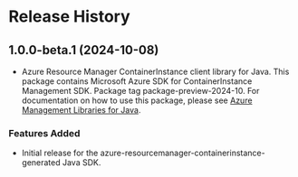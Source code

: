 # Release History

## 1.0.0-beta.1 (2024-10-08)

- Azure Resource Manager ContainerInstance client library for Java. This package contains Microsoft Azure SDK for ContainerInstance Management SDK.  Package tag package-preview-2024-10. For documentation on how to use this package, please see [Azure Management Libraries for Java](https://aka.ms/azsdk/java/mgmt).
### Features Added

- Initial release for the azure-resourcemanager-containerinstance-generated Java SDK.
